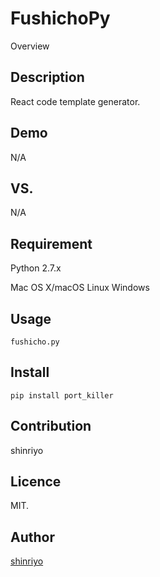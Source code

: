 FushichoPy
====

Overview

## Description

React code template generator.

## Demo

N/A

## VS. 

N/A

## Requirement

Python 2.7.x

Mac OS X/macOS
Linux
Windows

## Usage

```
fushicho.py
```

## Install

```
pip install port_killer
```

## Contribution

shinriyo

## Licence

MIT.

## Author

[shinriyo](https://github.com/shinriyo/)

